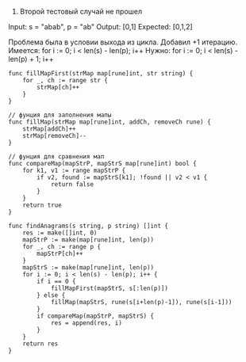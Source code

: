 1) Второй тестовый случай не прошел

Input: s = "abab", p = "ab"
Output: [0,1]
Expected: [0,1,2]

Проблема была в условии выхода из цикла. Добавил +1 итерацию.
Имеется:
for i := 0; i < len(s) - len(p); i++ 
Нужно:
for i := 0; i < len(s) - len(p) + 1; i++ 

```
func fillMapFirst(strMap map[rune]int, str string) {
	for _, ch := range str {
		strMap[ch]++
	}
}

// фунция для заполнения мапы
func fillMap(strMap map[rune]int, addCh, removeCh rune) {
	strMap[addCh]++
	strMap[removeCh]--
}

// фунция для сравнения мап
func compareMap(mapStrP, mapStrS map[rune]int) bool {
	for k1, v1 := range mapStrP {
		if v2, found := mapStrS[k1]; !found || v2 < v1 {
			return false
		} 
	}
	return true
}

func findAnagrams(s string, p string) []int {
	res := make([]int, 0)
	mapStrP := make(map[rune]int, len(p))
    for _, ch := range p {
		mapStrP[ch]++
	}
	mapStrS := make(map[rune]int, len(p))
	for i := 0; i < len(s) - len(p); i++ {
		if i == 0 {
			fillMapFirst(mapStrS, s[:len(p)])
		} else {
			fillMap(mapStrS, rune(s[i+len(p)-1]), rune(s[i-1]))
		}
		if compareMap(mapStrP, mapStrS) {
			res = append(res, i)
		}
	}
	return res
}
```